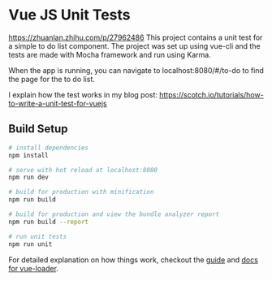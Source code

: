 # Vue JS Unit Tests
https://zhuanlan.zhihu.com/p/27962486
This project contains a unit test for a simple to do list component. The project was set up using vue-cli and the tests are made with Mocha framework and run using Karma.

When the app is running, you can navigate to localhost:8080/#/to-do to find the page for the to do list.

I explain how the test works in my blog post: https://scotch.io/tutorials/how-to-write-a-unit-test-for-vuejs

## Build Setup

``` bash
# install dependencies
npm install

# serve with hot reload at localhost:8080
npm run dev

# build for production with minification
npm run build

# build for production and view the bundle analyzer report
npm run build --report

# run unit tests
npm run unit
```

For detailed explanation on how things work, checkout the [guide](http://vuejs-templates.github.io/webpack/) and [docs for vue-loader](http://vuejs.github.io/vue-loader).
